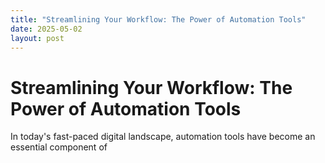 ```yaml
---
title: "Streamlining Your Workflow: The Power of Automation Tools"
date: 2025-05-02
layout: post
---
```


# Streamlining Your Workflow: The Power of Automation Tools
In today's fast-paced digital landscape, automation tools have become an essential component of